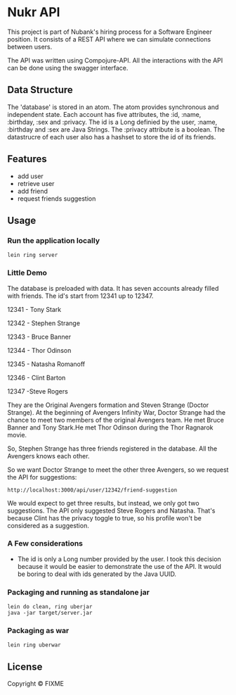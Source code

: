 # Nukr API

This project is part of Nubank's hiring process for a Software Engineer position. It consists of a REST API 
where we can simulate connections between users.

The API was written using Compojure-API. All the interactions with the API can be done using the swagger interface.

## Data Structure

The 'database' is stored in an atom. The atom provides synchronous and independent state. Each account has five attributes, the :id, :name, :birthday, :sex and :privacy. The id is a Long definied by the user, :name, :birthday and :sex are Java Strings. The :privacy attribute is a boolean. The datastrucre of each user also has a hashset to store the id of its friends.

## Features

* add user
* retrieve user
* add friend
* request friends suggestion

## Usage

### Run the application locally

`lein ring server`

### Little Demo

The database is preloaded with data. It has seven accounts already filled with friends. 
The id's start from 12341 up to 12347. 

12341 - Tony Stark

12342 - Stephen Strange

12343 - Bruce Banner

12344 - Thor Odinson

12345 - Natasha Romanoff

12346 - Clint Barton

12347 -Steve Rogers

They are the Original Avengers formation and Steven Strange (Doctor Strange). 
At the beginning of Avengers Infinity War, Doctor Strange had the chance to meet two members of the original Avengers
team. He met Bruce Banner and Tony Stark.He met Thor Odinson during the Thor Ragnarok movie.

So, Stephen Strange has three friends registered in the database. All the Avengers knows each other.

So we want Doctor Strange to meet the other three Avengers, so we request the API for suggestions:

`http://localhost:3000/api/user/12342/friend-suggestion`

We would expect to get three results, but instead, we only got two suggestions. The API only
suggested Steve Rogers and Natasha. That's because Clint has the privacy toggle to true, so his
profile won't be considered as a suggestion.


### A Few considerations

* The id is only a Long number provided by the user. I took this decision because it would be easier
to demonstrate the use of the API. It would be boring to deal with ids generated by the Java UUID.

### Packaging and running as standalone jar

```
lein do clean, ring uberjar
java -jar target/server.jar
```

### Packaging as war

`lein ring uberwar`

## License

Copyright ©  FIXME
